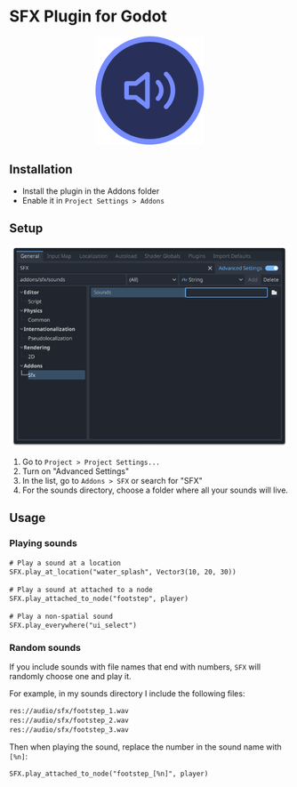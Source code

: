 # SFX Plugin for Godot

<div align="center">
  <img src="logo.png" width="195" alt="SFX">
</div>

## Installation
- Install the plugin in the Addons folder
- Enable it in `Project Settings > Addons`

## Setup

![Screenshot of SFX in Project Settings](./screenshot.png)

1. Go to `Project > Project Settings...`
2. Turn on "Advanced Settings"
3. In the list, go to `Addons > SFX` or search for "SFX"
4. For the sounds directory, choose a folder where all your sounds will live.

## Usage

### Playing sounds
```gdscript
# Play a sound at a location
SFX.play_at_location("water_splash", Vector3(10, 20, 30))

# Play a sound at attached to a node
SFX.play_attached_to_node("footstep", player)

# Play a non-spatial sound
SFX.play_everywhere("ui_select")
```

### Random sounds
If you include sounds with file names that end with numbers, `SFX` will randomly
choose one and play it.

For example, in my sounds directory I include the following files:

```txt
res://audio/sfx/footstep_1.wav
res://audio/sfx/footstep_2.wav
res://audio/sfx/footstep_3.wav
```

Then when playing the sound, replace the number in the sound name with `[%n]`:

```gdscript
SFX.play_attached_to_node("footstep_[%n]", player)
```

